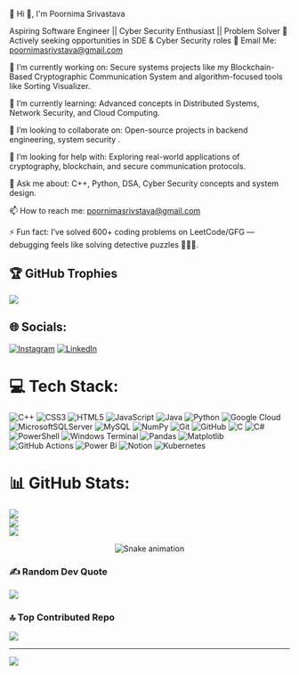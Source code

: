 💫 Hi 👋, I'm Poornima Srivastava

Aspiring Software Engineer || Cyber Security Enthusiast || Problem Solver
📍 Actively seeking opportunities in SDE & Cyber Security roles
📧 Email Me: poornimasrivstava@gmail.com

🔭 I’m currently working on:
Secure systems projects like my Blockchain-Based Cryptographic Communication System and algorithm-focused tools like Sorting Visualizer.

🌱 I’m currently learning:
Advanced concepts in Distributed Systems, Network Security, and Cloud Computing.

👯 I’m looking to collaborate on:
Open-source projects in backend engineering, system security .

🤔 I’m looking for help with:
Exploring real-world applications of cryptography, blockchain, and secure communication protocols.

💬 Ask me about:
C++, Python, DSA, Cyber Security concepts and system design.

📫 How to reach me:
poornimasrivstava@gmail.com

⚡ Fun fact:
I’ve solved 600+ coding problems on LeetCode/GFG — debugging feels like solving detective puzzles 🕵️‍♀️✨.

## 🏆 GitHub Trophies
![](https://github-profile-trophy.vercel.app/?username=Poornima786&theme=radical&no-frame=false&no-bg=true&margin-w=4)

## 🌐 Socials:
[![Instagram](https://img.shields.io/badge/Instagram-%23E4405F.svg?logo=Instagram&logoColor=white)](https://instagram.com/poornimasrivastava328) [![LinkedIn](https://img.shields.io/badge/LinkedIn-%230077B5.svg?logo=linkedin&logoColor=white)](https://linkedin.com/in/poornima-3882742a1) 

# 💻 Tech Stack:
![C++](https://img.shields.io/badge/c++-%2300599C.svg?style=for-the-badge&logo=c%2B%2B&logoColor=white) ![CSS3](https://img.shields.io/badge/css3-%231572B6.svg?style=for-the-badge&logo=css3&logoColor=white) ![HTML5](https://img.shields.io/badge/html5-%23E34F26.svg?style=for-the-badge&logo=html5&logoColor=white) ![JavaScript](https://img.shields.io/badge/javascript-%23323330.svg?style=for-the-badge&logo=javascript&logoColor=%23F7DF1E) ![Java](https://img.shields.io/badge/java-%23ED8B00.svg?style=for-the-badge&logo=openjdk&logoColor=white) ![Python](https://img.shields.io/badge/python-3670A0?style=for-the-badge&logo=python&logoColor=ffdd54) ![Google Cloud](https://img.shields.io/badge/GoogleCloud-%234285F4.svg?style=for-the-badge&logo=google-cloud&logoColor=white) ![MicrosoftSQLServer](https://img.shields.io/badge/Microsoft%20SQL%20Server-CC2927?style=for-the-badge&logo=microsoft%20sql%20server&logoColor=white) ![MySQL](https://img.shields.io/badge/mysql-4479A1.svg?style=for-the-badge&logo=mysql&logoColor=white) ![NumPy](https://img.shields.io/badge/numpy-%23013243.svg?style=for-the-badge&logo=numpy&logoColor=white) ![Git](https://img.shields.io/badge/git-%23F05033.svg?style=for-the-badge&logo=git&logoColor=white) ![GitHub](https://img.shields.io/badge/github-%23121011.svg?style=for-the-badge&logo=github&logoColor=white) ![C](https://img.shields.io/badge/c-%2300599C.svg?style=for-the-badge&logo=c&logoColor=white) ![C#](https://img.shields.io/badge/c%23-%23239120.svg?style=for-the-badge&logo=csharp&logoColor=white) ![PowerShell](https://img.shields.io/badge/PowerShell-%235391FE.svg?style=for-the-badge&logo=powershell&logoColor=white) ![Windows Terminal](https://img.shields.io/badge/Windows%20Terminal-%234D4D4D.svg?style=for-the-badge&logo=windows-terminal&logoColor=white) ![Pandas](https://img.shields.io/badge/pandas-%23150458.svg?style=for-the-badge&logo=pandas&logoColor=white) ![Matplotlib](https://img.shields.io/badge/Matplotlib-%23ffffff.svg?style=for-the-badge&logo=Matplotlib&logoColor=black) ![GitHub Actions](https://img.shields.io/badge/github%20actions-%232671E5.svg?style=for-the-badge&logo=githubactions&logoColor=white) ![Power Bi](https://img.shields.io/badge/power_bi-F2C811?style=for-the-badge&logo=powerbi&logoColor=black) ![Notion](https://img.shields.io/badge/Notion-%23000000.svg?style=for-the-badge&logo=notion&logoColor=white) ![Kubernetes](https://img.shields.io/badge/kubernetes-%23326ce5.svg?style=for-the-badge&logo=kubernetes&logoColor=white)
# 📊 GitHub Stats:
![](https://github-readme-stats.vercel.app/api?username=Poornima786&theme=dark&hide_border=false&include_all_commits=true&count_private=false)<br/>
![](https://nirzak-streak-stats.vercel.app/?user=Poornima786&theme=dark&hide_border=false)<br/>
![](https://github-readme-stats.vercel.app/api/top-langs/?username=Poornima786&theme=dark&hide_border=false&include_all_commits=true&count_private=false&layout=compact)
<!-- Snake Game Repo View -->

<div align="center">
  <img src="https://profile-readme-generator.com/assets/snake.svg" alt="Snake animation" />
</div>


### ✍️ Random Dev Quote
![](https://quotes-github-readme.vercel.app/api?type=horizontal&theme=radical)

### 🔝 Top Contributed Repo
![](https://github-contributor-stats.vercel.app/api?username=Poornima786&limit=5&theme=dark&combine_all_yearly_contributions=true)

---
[![](https://visitcount.itsvg.in/api?id=Poornima786&icon=0&color=0)](https://visitcount.itsvg.in)

<!-- Proudly created with GPRM ( https://gprm.itsvg.in ) -->
